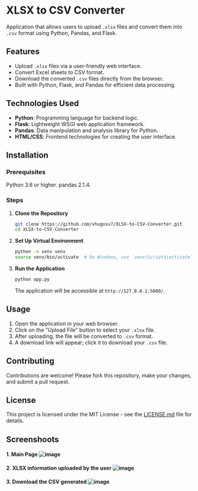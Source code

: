 # XLSX to CSV Converter

Application that allows users to upload `.xlsx` files and convert them into `.csv` format using Python, Pandas, and Flask.

## Features

* Upload `.xlsx` files via a user-friendly web interface.
* Convert Excel sheets to CSV format.
* Download the converted `.csv` files directly from the browser.
* Built with Python, Flask, and Pandas for efficient data processing.

## Technologies Used

* **Python**: Programming language for backend logic.
* **Flask**: Lightweight WSGI web application framework.
* **Pandas**: Data manipulation and analysis library for Python.
* **HTML/CSS**: Frontend technologies for creating the user interface.

## Installation

### Prerequisites

Python 3.6 or higher.
pandas 2.1.4.

### Steps

1. **Clone the Repository**

   ```bash
   git clone https://github.com/vhugosv7/XLSX-to-CSV-Converter.git
   cd XLSX-to-CSV-Converter
   ```

2. **Set Up Virtual Environment**

   ```bash
   python -m venv venv
   source venv/bin/activate  # On Windows, use `venv\Scripts\activate`
   ```


3. **Run the Application**

   ```bash
   python app.py
   ```

   The application will be accessible at `http://127.0.0.1:5000/`.

## Usage

1. Open the application in your web browser.
2. Click on the "Upload File" button to select your `.xlsx` file.
3. After uploading, the file will be converted to `.csv` format.
4. A download link will appear; click it to download your `.csv` file.

## Contributing

Contributions are welcome! Please fork this repository, make your changes, and submit a pull request.

## License

This project is licensed under the MIT License - see the [LICENSE.md](LICENSE.md) file for details.


## Screenshoots
#### 1. Main Page ![image](https://github.com/user-attachments/assets/c487c64d-945c-4ed9-b305-130f3c970b8c)

#### 2. XLSX information uploaded by the user ![image](https://github.com/user-attachments/assets/e8c00096-b7b3-4f00-aab2-cf43961ed1de)

#### 3. Download the CSV generated ![image](https://github.com/user-attachments/assets/8dc88ecf-ec7a-4374-aef5-68d3a8b3a05d)



